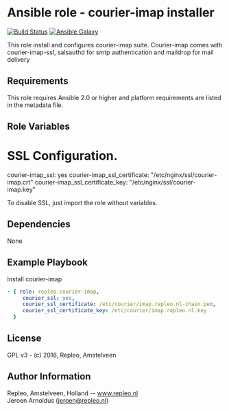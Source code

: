 Ansible role - courier-imap installer
=====

[![Build Status](https://travis-ci.org/repleo/ansible-role-courier-imap.svg?branch=master)](https://travis-ci.org/repleo/ansible-role-courier-imap)
[![Ansible Galaxy](http://img.shields.io/badge/galaxy-repleo.courier-imap-660198.svg?style=flat)](https://galaxy.ansible.com/repleo/courier-imap)

This role install and configures courier-imap suite. Courier-imap comes with courier-imap-ssl, salsauthd for smtp authentication and maildrop for mail delivery

Requirements
------------

This role requires Ansible 2.0 or higher and platform requirements are listed in the metadata file.

Role Variables
--------------

   # SSL Configuration.
   courier-imap_ssl: yes
   courier-imap_ssl_certificate: "/etc/nginx/ssl/courier-imap.crt"
   courier-imap_ssl_certificate_key: "/etc/nginx/ssl/courier-imap.key"

To disable SSL, just import the role without variables.

Dependencies
------------

None

Example Playbook
----------------

Install courier-imap
```yaml
- { role: repleo.courier-imap,
     courier_ssl: yes,
     courier_ssl_certificate: /etc/courier/imap.repleo.nl-chain.pem,
     courier_ssl_certificate_key: /etc/courier/imap.repleo.nl.key
  }
```

License
-------

GPL v3 - (c) 2016, Repleo, Amstelveen

Author Information
------------------

Repleo, Amstelveen, Holland -- www.repleo.nl  
Jeroen Arnoldus (jeroen@repleo.nl)


